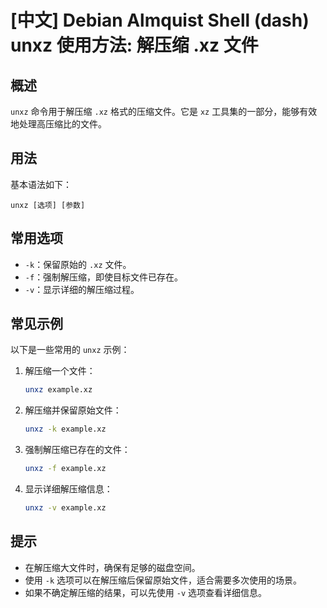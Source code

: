 # [中文] Debian Almquist Shell (dash) unxz 使用方法: 解压缩 .xz 文件

## 概述
`unxz` 命令用于解压缩 `.xz` 格式的压缩文件。它是 `xz` 工具集的一部分，能够有效地处理高压缩比的文件。

## 用法
基本语法如下：
```
unxz [选项] [参数]
```

## 常用选项
- `-k`：保留原始的 `.xz` 文件。
- `-f`：强制解压缩，即使目标文件已存在。
- `-v`：显示详细的解压缩过程。

## 常见示例
以下是一些常用的 `unxz` 示例：

1. 解压缩一个文件：
   ```bash
   unxz example.xz
   ```

2. 解压缩并保留原始文件：
   ```bash
   unxz -k example.xz
   ```

3. 强制解压缩已存在的文件：
   ```bash
   unxz -f example.xz
   ```

4. 显示详细解压缩信息：
   ```bash
   unxz -v example.xz
   ```

## 提示
- 在解压缩大文件时，确保有足够的磁盘空间。
- 使用 `-k` 选项可以在解压缩后保留原始文件，适合需要多次使用的场景。
- 如果不确定解压缩的结果，可以先使用 `-v` 选项查看详细信息。